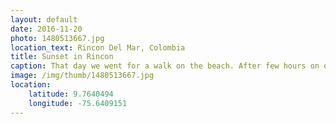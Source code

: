 ```yaml
---
layout: default
date: 2016-11-20
photo: 1480513667.jpg
location_text: Rincon Del Mar, Colombia
title: Sunset in Rincon
caption: That day we went for a walk on the beach. After few hours on our way back we could see that gorgeous sunset.
image: /img/thumb/1480513667.jpg
location:
    latitude: 9.7640494
    longitude: -75.6409151
---
```

